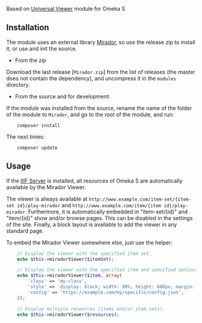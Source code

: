 Based on [Universal Viewer] module for Omeka S

Installation
------------
The module uses an external library [Mirador], so use the release zip to
install it, or use and init the source.

* From the zip

Download the last release [`Mirador.zip`] from the list of releases (the
master does not contain the dependency), and uncompress it in the `modules`
directory.

* From the source and for development:

If the module was installed from the source, rename the name of the folder of
the module to `Mirador`, and go to the root of the module, and run:

```
    composer install
```

The next times:

```
    composer update
```

Usage
-----

If the [IIIF Server] is installed, all resources of Omeka S are automatically
available by the Mirador Viewer.

The viewer is always available at `http://www.example.com/item-set/{item-set id}/play-mirador`
and `http://www.example.com/item/{item id}/play-mirador`. Furthermore, it is
automatically embedded in "item-set/{id}" and "item/{id}" show and/or browse
pages. This can be disabled in the settings of the site. Finally, a block layout
is available to add the viewer in any standard page.

To embed the Mirador Viewer somewhere else, just use the helper:

```php
    // Display the viewer with the specified item set.
    echo $this->miradorViewer($itemSet);

    // Display the viewer with the specified item and specified options.
    echo $this->miradorViewer($item, array(
        'class' => 'my-class',
        'style' => 'display: block; width: 90%; height: 600px; margin: 1em 5%; position: relative;',
        'config' => 'https://example.com/my/specific/config.json',
    ));

    // Display multiple resources (items and/or item sets).
    echo $this->miradorViewer($resources);
```

[Universal Viewer]: https://github.com/Daniel-KM/Omeka-S-module-UniversalViewer
[Mirador]: https://github.com/ProjectMirador/mirador
[Omeka S]: https://omeka.org/s
[Omeka]: https://omeka.org
[IIIF Server]: https://github.com/Daniel-KM/Omeka-S-module-IiifServer
[IIIF]: http://iiif.io
